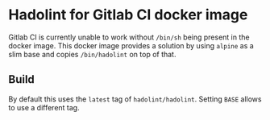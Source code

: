 # Hadolint for Gitlab CI docker image

Gitlab CI is currently unable to work without `/bin/sh` being present in the docker image.
This docker image provides a solution by using `alpine` as a slim base and copies `/bin/hadolint` on top of that.

## Build
By default this uses the `latest` tag of `hadolint/hadolint`. Setting `BASE` allows to use a different tag.
